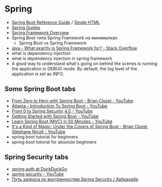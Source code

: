 # Spring
- [Spring Boot Reference Guide](https://docs.spring.io/spring-boot/docs/current/reference/html/) / [Single HTML](https://docs.spring.io/spring-boot/docs/current/reference/htmlsingle/)
- [Spring Guides](https://spring.io/guides)
- [Spring Framework Overview](https://docs.spring.io/spring/docs/current/spring-framework-reference/overview.html#getting-started)
- Spring Boot типа Spring Framework на минималках
    - Spring Boot vs Spring Framework
- [java - What exactly is Spring Framework for? - Stack Overflow](https://stackoverflow.com/questions/1061717/what-exactly-is-spring-framework-for)
- what is dependency injection
- what is dependency injection in spring framework
- A good way to understand what's going on behind the scenes is running the application in DEBUG mode. By default, the log level of the application is set as INFO.


## Some Spring Boot tabs 
- [From Zero to Hero with Spring Boot - Brian Clozel - YouTube](https://www.youtube.com/watch?v=aA4tfBGY6jY)
- [Atlanta - Introduction To Spring Boot - YouTube](https://www.youtube.com/watch?v=nU-0JajQLB4&list=WL&index=10)
- [From 0 to Spring Security 4.0 - YouTube](https://www.youtube.com/watch?v=TjlDbIIJBi8&index=12&list=WL&t=3173s)
- [Getting Started with Spring Boot - YouTube](https://www.youtube.com/watch?v=sbPSjI4tt10&index=13&list=WL)
- [Learn Spring Boot (MVC) in 50 Minutes - YouTube](https://www.youtube.com/watch?v=Ke7Tr4RgRTs&index=14&list=WL)
- [It's a Kind of Magic: Under the Covers of Spring Boot - Brian Clozel, Stéphane Nicoll - YouTube](https://www.youtube.com/watch?v=jDchAEHIht0)
- spring boot tutorial for beginners
- spring boot tutorial for absolute beginners

## Spring Security tabs
- [spring auth at DuckDuckGo](https://duckduckgo.com/?q=spring+auth&bext=msl&atb=v71-4__&iax=images&ia=images&iai=http%3A%2F%2Ftrac.osgeo.org%2Fgeonetwork%2Fraw-attachment%2Fwiki%2Fproposals%2FImprovedSecurityArchitecture%2FSpringSecurityAuthenticationServiceActivity.png)
- [spring security - YouTube](https://www.youtube.com/results?search_query=spring%20security)
- [Путь запроса по внутренностям Spring Security / Хабрахабр](https://habrahabr.ru/post/346628/)
